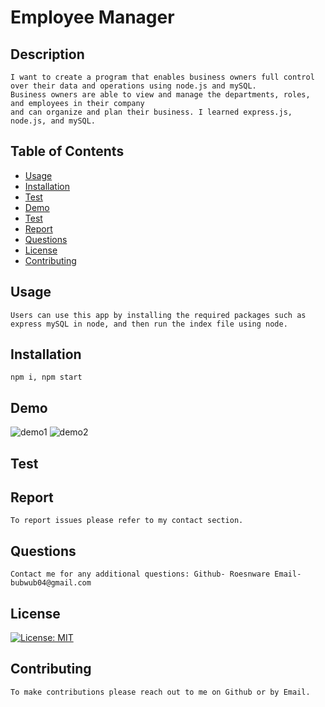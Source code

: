 # Employee Manager
## Description
    
    I want to create a program that enables business owners full control over their data and operations using node.js and mySQL.
    Business owners are able to view and manage the departments, roles, and employees in their company
    and can organize and plan their business. I learned express.js, node.js, and mySQL.

## Table of Contents

- [Usage](#usage)
- [Installation](#installation)
- [Test](#test)
- [Demo](#demo)
- [Test](#test)
- [Report](#report)
- [Questions](#questions)
- [License](#license)
- [Contributing](#contributing)

## Usage
    
    Users can use this app by installing the required packages such as express mySQL in node, and then run the index file using node.

## Installation
    
    npm i, npm start

## Demo 

![demo1]()
![demo2]()

## Test

## Report

    To report issues please refer to my contact section.

## Questions

    Contact me for any additional questions: Github- Roesnware Email- bubwub04@gmail.com
    
## License

[![License: MIT](https://img.shields.io/badge/License-MIT-yellow.svg)](https://opensource.org/licenses/MIT)
    
## Contributing
    
    To make contributions please reach out to me on Github or by Email.
